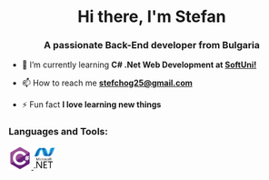 <h1 align="center">Hi there, I'm Stefan</h1>
<h3 align="center">A passionate Back-End developer from Bulgaria</h3>

- 🌱 I’m currently learning **C# .Net Web Development at <a href="https://www.softuni.bg/" target = "_blank">SoftUni!</a>**

- 📫 How to reach me **stefchog25@gmail.com**

- ⚡ Fun fact **I love learning new things**

<p align="left">
</p>

<h3 align="left">Languages and Tools:</h3>
<p align="left"> <a href="https://www.w3schools.com/cs/" target="_blank" rel="noreferrer"> <img src="https://raw.githubusercontent.com/devicons/devicon/master/icons/csharp/csharp-original.svg" alt="csharp" width="40" height="40"/> </a> <a href="https://dotnet.microsoft.com/" target="_blank" rel="noreferrer"> <img src="https://raw.githubusercontent.com/devicons/devicon/master/icons/dot-net/dot-net-original-wordmark.svg" alt="dotnet" width="40" height="40"/> </a> <a href="https://www.microsoft.com/en-us/sql-server" target="_blank" rel="noreferrer"> <img src="https://www.svgrepo.com/show/303229/microsoft-sql-server
